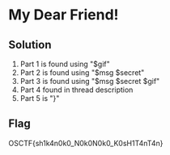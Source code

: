 # My Dear Friend!

## Solution
1. Part 1 is found using "$gif"
2. Part 2 is found using "$msg $secret"
3. Part 3 is found using "$msg $secret $gif"
4. Part 4 found in thread description
5. Part 5 is "}"

## Flag
OSCTF{sh1k4n0k0_N0k0N0k0_K0sH1T4nT4n}
